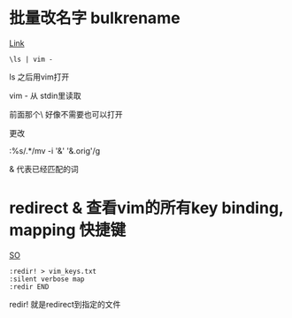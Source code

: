# 批量改名字  bulkrename

[Link](https://vim.fandom.com/wiki/Bulk_rename_files_with_Vim ":)")

```
\ls | vim -
```

ls 之后用vim打开

vim - 从 stdin里读取


前面那个\ 好像不需要也可以打开


更改

:%s/.*/mv -i '&' '&.orig'/g

& 代表已经匹配的词




# redirect & 查看vim的所有key binding, mapping 快捷键


[SO](https://stackoverflow.com/questions/7642746/is-there-any-way-to-view-the-currently-mapped-keys-in-vim ":)")

```shell
:redir! > vim_keys.txt
:silent verbose map
:redir END
```

redir! 就是redirect到指定的文件
